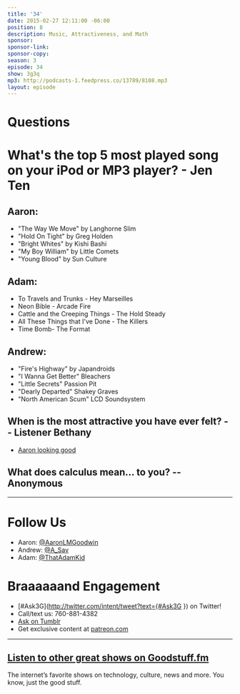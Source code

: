 ```yaml
---
title: '34'
date: 2015-02-27 12:11:00 -06:00
position: 8
description: Music, Attractiveness, and Math
sponsor:
sponsor-link:
sponsor-copy:
season: 3
episode: 34
show: 3g3q
mp3: http://podcasts-1.feedpress.co/13789/8108.mp3
layout: episode
---
```


# Questions

# What's the top 5 most played song on your iPod or MP3 player? - Jen Ten

## Aaron:
- "The Way We Move" by Langhorne Slim
- "Hold On Tight" by Greg Holden
- "Bright Whites" by Kishi Bashi
- "My Boy William" by Little Comets
- "Young Blood" by Sun Culture

## Adam:
- To Travels and Trunks - Hey Marseilles
- Neon Bible - Arcade Fire
- Cattle and the Creeping Things - The Hold Steady
- All These Things that I've Done - The Killers
- Time Bomb- The Format

## Andrew:
- "Fire's Highway" by Japandroids
- "I Wanna Get Better" Bleachers
- "Little Secrets" Passion Pit
- "Dearly Departed" Shakey Graves
- "North American Scum" LCD Soundsystem

## When is the most attractive you have ever felt? -- Listener Bethany
- [Aaron looking good](https://www.facebook.com/photo.php?fbid=10150141641444051&l=03361cd702)

## What does calculus mean... to you? --Anonymous

***

# Follow Us
* Aaron: [@AaronLMGoodwin](http://twitter.com/aaronlmgoodwin)
* Andrew: [@A_Sav](http://twitter.com/a_sav)
* Adam: [@ThatAdamKid](http://twitter.com/thatadamkid)

# Braaaaaand Engagement
* [#Ask3G](http://twitter.com/intent/tweet?text={#Ask3G }) on Twitter!
* Call/text us: 760-881-4382
* [Ask on Tumblr](http://3g3q.co/ask)
* Get exclusive content at [patreon.com](http://www.patreon.com/3g3q)

***

## [Listen to other great shows on Goodstuff.fm](http://goodstuff.fm/)
The internet’s favorite shows on technology, culture, news and more. You know, just the good stuff.
